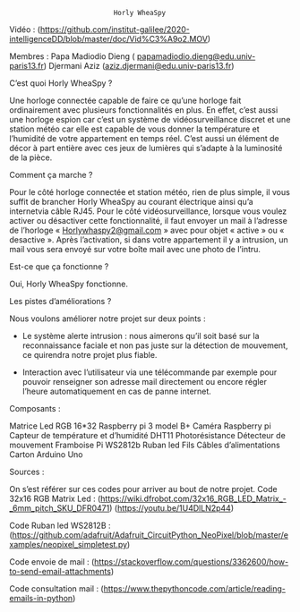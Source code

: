 
                              Horly WheaSpy


Vidéo :
(https://github.com/institut-galilee/2020-intelligenceDD/blob/master/doc/Vid%C3%A9o2.MOV)



Membres :
Papa Madiodio Dieng ( papamadiodio.dieng@edu.univ-paris13.fr)
Djermani Aziz (aziz.djermani@edu.univ-paris13.fr)



C’est quoi Horly WheaSpy ?

  
  Une horloge connectée capable de faire ce qu’une horloge fait ordinairement
avec plusieurs fonctionnalités en plus. En effet, c’est aussi une horloge espion car c’est un système de vidéosurveillance discret et une station météo car elle est capable de vous donner la température et l’humidité de votre appartement en temps réel. C’est aussi un élément de décor à part entière avec ces jeux de lumières qui s’adapte à la luminosité de la pièce.



Comment ça marche ?


Pour le côté horloge connectée et station météo, rien de plus simple, il vous suffit de brancher Horly WheaSpy au courant électrique ainsi qu’a internetvia câble RJ45.
Pour le côté vidéosurveillance, lorsque vous voulez activer ou désactiver
cette fonctionnalité, il faut envoyer un mail à l’adresse de l’horloge
« Horlywhaspy2@gmail.com » avec pour objet « active » ou « desactive ».
Après l’activation, si dans votre appartement il y a intrusion, un mail vous
sera envoyé sur votre boîte mail avec une photo de l’intru.



Est-ce que ça fonctionne ?

Oui, Horly WheaSpy fonctionne.




Les pistes d’améliorations ?


Nous voulons améliorer notre projet sur deux points :
- Le système alerte intrusion : nous aimerons qu’il soit basé sur la
reconnaissance faciale et non pas juste sur la détection de mouvement, ce quirendra notre projet plus fiable.

- Interaction avec l’utilisateur via une télécommande par exemple pour
pouvoir renseigner son adresse mail directement ou encore régler l’heure
automatiquement en cas de panne internet.


Composants :

Matrice Led RGB 16*32
Raspberry pi 3 model B+
Caméra Raspberry pi
Capteur de température et d’humidité DHT11
Photorésistance
Détecteur de mouvement Framboise Pi
WS2812b Ruban led
Fils
Câbles d’alimentations
Carton
Arduino Uno






Sources :

On s’est référer sur ces codes pour arriver au bout de notre projet.
Code 32x16 RGB Matrix Led :
(https://wiki.dfrobot.com/32x16_RGB_LED_Matrix_-_6mm_pitch_SKU_DFR0471)
(https://youtu.be/1U4DlLN2p44)

Code Ruban led WS2812B :
(https://github.com/adafruit/Adafruit_CircuitPython_NeoPixel/blob/master/examples/neopixel_simpletest.py)

Code envoie de mail :
(https://stackoverflow.com/questions/3362600/how-to-send-email-attachments)

Code consultation mail :
(https://www.thepythoncode.com/article/reading-emails-in-python) 
